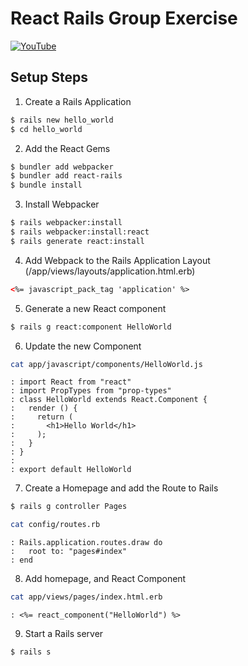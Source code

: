 # React Rails Group Exercise

[![YouTube](http://img.youtube.com/vi/ZkYxPZcISGQ/0.jpg)](https://www.youtube.com/watch?v=ZkYxPZcISGQ)

## Setup Steps

1) Create a Rails Application
```bash
$ rails new hello_world
$ cd hello_world
```

2) Add the React Gems
```bash
$ bundler add webpacker
$ bundler add react-rails
$ bundle install
```

3) Install Webpacker
```bash
$ rails webpacker:install
$ rails webpacker:install:react
$ rails generate react:install
```

4) Add Webpack to the Rails Application Layout (/app/views/layouts/application.html.erb)
```html
<%= javascript_pack_tag 'application' %>
```

5) Generate a new React component
```bash
$ rails g react:component HelloWorld
```

6) Update the new Component
```bash
cat app/javascript/components/HelloWorld.js
```
```result
: import React from "react"
: import PropTypes from "prop-types"
: class HelloWorld extends React.Component {
:   render () {
:     return (
:       <h1>Hello World</h1>
:     );
:   }
: }
:
: export default HelloWorld
```

7) Create a Homepage and add the Route to Rails

```bash
$ rails g controller Pages
```
```bash
cat config/routes.rb
```
```result
: Rails.application.routes.draw do
:   root to: "pages#index"
: end
```

8) Add homepage, and React Component
```bash
cat app/views/pages/index.html.erb
```
```result
: <%= react_component("HelloWorld") %>
```

9) Start a Rails server

```bash
$ rails s
```
